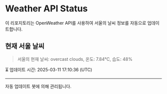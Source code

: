 
# Weather API Status

이 리포지토리는 OpenWeather API를 사용하여 서울의 날씨 정보를 자동으로 업데이트합니다.

## 현재 서울 날씨
> 서울의 현재 날씨: overcast clouds, 온도: 7.84°C, 습도: 48%

⏳ 업데이트 시간: 2025-03-11 17:10:36 (UTC)

---
자동 업데이트 봇에 의해 관리됩니다.
